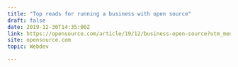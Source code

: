 ```yaml
---
title: "Top reads for running a business with open source"
draft: false
date: 2019-12-30T14:35:00Z
link: https://opensource.com/article/19/12/business-open-source?utm_medium=RSS&utm_source=hune
site: opensource.com
topic: Webdev  

---
```

